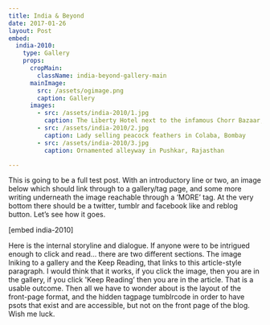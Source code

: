 ```yaml
---
title: India & Beyond
date: 2017-01-26
layout: Post
embed:
  india-2010:
    type: Gallery
    props:
      cropMain:
        className: india-beyond-gallery-main
      mainImage:
        src: /assets/ogimage.png
        caption: Gallery
      images:
        - src: /assets/india-2010/1.jpg
          caption: The Liberty Hotel next to the infamous Chorr Bazaar, Bombay
        - src: /assets/india-2010/2.jpg
          caption: Lady selling peacock feathers in Colaba, Bombay
        - src: /assets/india-2010/3.jpg
          caption: Ornamented alleyway in Pushkar, Rajasthan

---
```


This is going to be a full test post. With an introductory line or two, an image below which should link through to a gallery/tag page, and some more writing underneath the image reachable through a ‘MORE’ tag. At the very bottom there should be a twitter, tumblr and facebook like and reblog button. Let’s see how it goes.

[embed india-2010]

Here is the internal storyline and dialogue. If anyone were to be intrigued enough to click and read… there are two different sections. The image lniking to a gallery and the Keep Reading, that links to this article-style paragraph. I would think that it works, if you click the image, then you are in the gallery, if you click 'Keep Reading’ then you are in the article. That is a usable outcome.
Then all we have to wonder about is the layout of the front-page format, and the hidden tagpage tumblrcode in order to have psots that exist and are accessible, but not on the front page of the blog.
Wish me luck.
